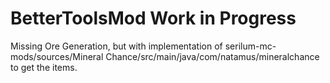 # BetterToolsMod Work in Progress
Missing Ore Generation, but with implementation of serilum-mc-mods/sources/Mineral Chance/src/main/java/com/natamus/mineralchance to get the items.
